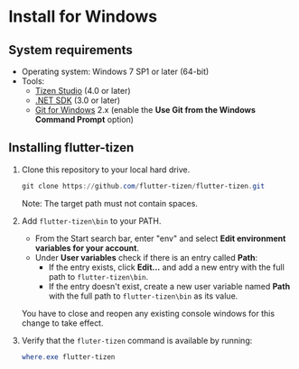 # Install for Windows

## System requirements

- Operating system: Windows 7 SP1 or later (64-bit)
- Tools:
  - [Tizen Studio](install-tizen-sdk.md) (4.0 or later)
  - [.NET SDK](https://docs.microsoft.com/en-us/dotnet/core/install/windows) (3.0 or later)
  - [Git for Windows](https://git-scm.com/download/win) 2.x (enable the **Use Git from the Windows Command Prompt** option)

## Installing flutter-tizen

1. Clone this repository to your local hard drive.

   ```powershell
   git clone https://github.com/flutter-tizen/flutter-tizen.git
   ```

   Note: The target path must not contain spaces.

1. Add `flutter-tizen\bin` to your PATH.

   - From the Start search bar, enter "env" and select **Edit environment variables for your account**.
   - Under **User variables** check if there is an entry called **Path**:
     - If the entry exists, click **Edit...** and add a new entry with the full path to `flutter-tizen\bin`.
     - If the entry doesn't exist, create a new user variable named **Path** with the full path to `flutter-tizen\bin` as its value.

   You have to close and reopen any existing console windows for this change to take effect.

1. Verify that the `fluter-tizen` command is available by running:

   ```powershell
   where.exe flutter-tizen
   ```

